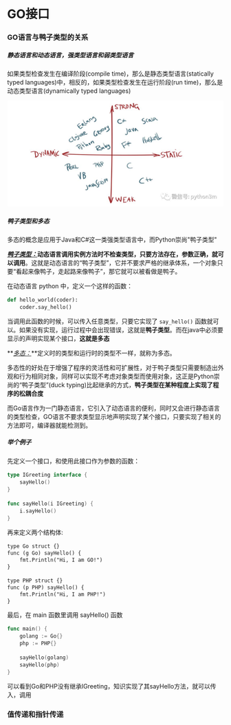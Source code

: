 

# GO接口

### GO语言与鸭子类型的关系

##### 静态语言和动态语言，强类型语言和弱类型语言

如果类型检查发生在编译阶段(compile time)，那么是静态类型语言(statically typed languages)中，相反的，如果类型检查发生在运行阶段(run time)，那么是动态类型语言(dynamically typed languages)

<img src="assets/aHR0cHM6Ly9hc2sucWNsb3VkaW1nLmNvbS9odHRwLXNhdmUvNjQzMDE4NC8yM2V2aG42NXJoLmpwZWc" alt="在这里插入图片描述" style="zoom:50%;" />

##### 鸭子类型和多态

多态的概念是应用于Java和C#这一类强类型语言中，而Python崇尚"鸭子类型"

**<u>*鸭子类型：*</u>**动态语言调用实例方法时**不检查类型，只要方法存在，参数正确，就可以调用**。这就是动态语言的“鸭子类型”，它并不要求严格的继承体系，一个对象只要“看起来像鸭子，走起路来像鸭子”，那它就可以被看做是鸭子。

在动态语言 python 中，定义一个这样的函数：

```python
def hello_world(coder):
    coder.say_hello()
```

当调用此函数的时候，可以传入任意类型，只要它实现了 `say_hello()` 函数就可以。如果没有实现，运行过程中会出现错误，这就是**鸭子类型**。而在java中必须要显示的声明实现某个接口，**这就是多态**

**<u>*多态：*</u>**定义时的类型和运行时的类型不一样，就称为多态。

多态性的好处在于增强了程序的灵活性和可扩展性，对于鸭子类型只需要制造出外观和行为相同对象，同样可以实现不考虑对象类型而使用对象，这正是Python崇尚的“鸭子类型”(duck typing)比起继承的方式，**鸭子类型在某种程度上实现了程序的松耦合度**

而Go语言作为一门静态语言，它引入了动态语言的便利，同时又会进行静态语言的类型检查，GO语言不要求类型显示地声明实现了某个接口，只要实现了相关的方法即可，编译器就能检测到。

##### 举个例子

先定义一个接口，和使用此接口作为参数的函数：

```go
type IGreeting interface {
	sayHello()
}

func sayHello(i IGreeting) {
	i.sayHello()
}
```

再来定义两个结构体:

```
type Go struct {}
func (g Go) sayHello() {
	fmt.Println("Hi, I am GO!")
}

type PHP struct {}
func (p PHP) sayHello() {
	fmt.Println("Hi, I am PHP!")
}
```

最后，在 main 函数里调用 sayHello() 函数

```go
func main() {
	golang := Go{}
	php := PHP{}

	sayHello(golang)
	sayHello(php)
}
```

可以看到Go和PHP没有继承IGreeting，知识实现了其sayHello方法，就可以传入，调用

### 值传递和指针传递

